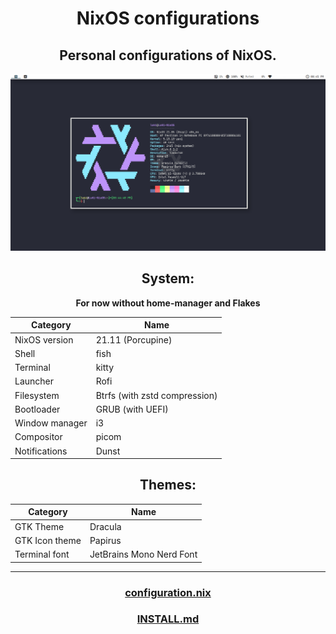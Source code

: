 <div align="center">
  
# NixOS configurations
## Personal configurations of NixOS.
![Screenshot](screenshot.png)

## System:
**For now without home-manager and Flakes**
  
| Category       | Name                          |
| -------------  | ----------------------------- |
| NixOS version  | 21.11 (Porcupine)             |
| Shell          | fish                          |
| Terminal       | kitty                         |
| Launcher       | Rofi                          |
| Filesystem     | Btrfs (with zstd compression) |
| Bootloader     | GRUB (with UEFI)              |
| Window manager | i3                            |
| Compositor     | picom                         |
| Notifications  | Dunst                         |

## Themes:
| Category       | Name                          |
| -------------  | ----------------------------- |
| GTK Theme      | Dracula                       |
| GTK Icon theme | Papirus                       |
| Terminal font  | JetBrains Mono Nerd Font      |
  
---
  
### [configuration.nix](Nix/configuration.nix)
### [INSTALL.md](INSTALL.md)

</div>

